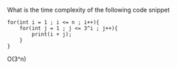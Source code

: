 What is the time complexity of the following code snippet

```
for(int i = 1 ; i <= n ; i++){
	for(int j = 1 ; j <= 3^i ; j++){
		print(i + j);
	}
}
```

O(3^n)
